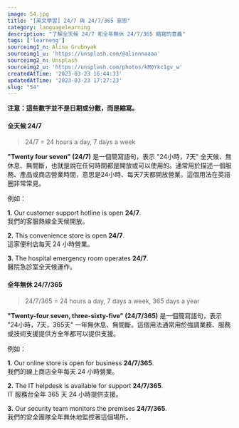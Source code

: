 ```yaml
---
image: 54.jpg
title: "[英文學習] 24/7 與 24/7/365 意思"
category: languagelearning
description: "了解全天候 24/7 和全年無休 24/7/365 縮寫的意義"
tags: ['learneng']
sourceimg1_n: Alina Grubnyak
sourceimg1_u: 'https://unsplash.com/@alinnnaaaa'
sourceimg2_n: Unsplash
sourceimg2_u: 'https://unsplash.com/photos/kM0Ykc1gv_w'
createdAtTime: '2023-03-23 16:44:33'
updatedAtTime: '2023-03-23 17:27:23'
slug: "54"
---
```

**注意：這些數字並不是日期或分數，而是縮寫。**

#### 全天候 24/7

> 24/7 = 24 hours a day, 7 days a week

**"Twenty four seven" (24/7)** 是一個簡寫語句，表示 "24小時，7天" 全天候、無休息、無間斷，也就是說在任何時間都是開放或可以使用的。通常用於描述一個服務、產品或商店營業時間，意思是24小時、每天7天都開放營業。這個用法在英語圈非常常見。

例如：

**1.** Our customer support hotline is open **24/7**.<br/>
我們的客服熱線全天候開放。

**2.** This convenience store is open **24/7**.<br/>
這家便利店每天 24 小時營業。

**3.** The hospital emergency room operates **24/7**.<br/>
醫院急診室全天候運作。

#### 全年無休 24/7/365

> 24/7/365 = 24 hours a day, 7 days a week, 365 days a year

**"Twenty-four seven, three-sixty-five" (24/7/365)** 是一個簡寫語句，表示 "24小時，7天，365天" 一年無休息、無間斷。這個用法通常用於強調業務、服務或技術支援提供方全年都可以提供支援。

例如：

**1.** Our online store is open for business **24/7/365**. <br/>
我們的線上商店全年每天 24 小時營業。

**2.** The IT helpdesk is available for support **24/7/365**.<br/>
IT 服務台全年 365 天 24 小時提供支援。

**3.** Our security team monitors the premises **24/7/365**.<br/>
我們的安全團隊全年無休地監控著這個場所。